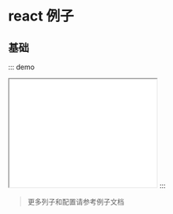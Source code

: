 # react 例子

## 基础

::: demo

<iframe src="/framework/react/base.html" style="min-height:220px"></iframe>
:::

> 更多列子和配置请参考例子文档